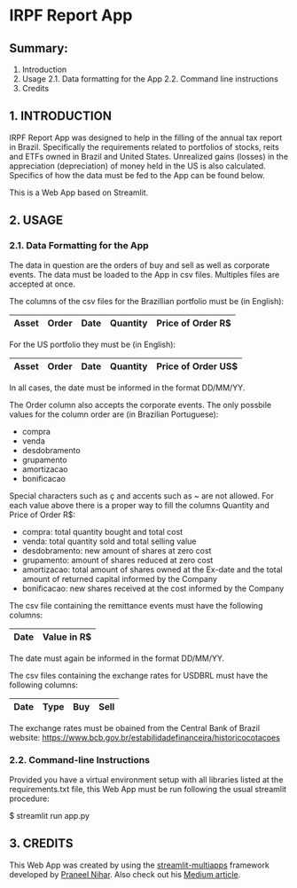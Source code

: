 

# IRPF Report App


## Summary:

1. Introduction
2. Usage
   2.1. Data formatting for the App
   2.2. Command line instructions
3. Credits


## 1. INTRODUCTION

IRPF Report App was designed to help in the filling of the annual tax report in Brazil. Specifically the 
requirements related to portfolios of stocks, reits and ETFs owned in Brazil and United States. 
Unrealized gains (losses) in the appreciation (depreciation) of money held in the US is 
also calculated. Specifics of how the data must be fed to the App can be found below.

This is a Web App based on Streamlit. 

## 2. USAGE

### 2.1. Data Formatting for the App

The data in question are the orders of buy and sell as well as corporate events. The data must be loaded 
to the App in csv files. Multiples files are accepted at once.

The columns of the csv files for the Brazillian portfolio must be (in English):

Asset | Order | Date | Quantity | Price of Order R$
------|-------|------|----------|------------------

For the US portfolio they must be (in English):

Asset | Order | Date | Quantity | Price of Order US$
------|-------|------|----------|-------------------

In all cases, the date must be informed in the format DD/MM/YY.

The Order column also accepts the corporate events. The only possbile values for the column order are 
(in Brazilian Portuguese):

 - compra
 - venda
 - desdobramento
 - grupamento
 - amortizacao
 - bonificacao
 
 Special characters such as ç and accents such as ~ are not allowed. 
 For each value above there is a proper way to fill the columns Quantity and Price of Order R$:
 
 - compra: total quantity bought and total cost
 - venda: total quantity sold and total selling value
 - desdobramento: new amount of shares at zero cost
 - grupamento: amount of shares reduced at zero cost
 - amortizacao: total amount of shares owned at the Ex-date and the total amount of returned capital informed by the Company
 - bonificacao: new shares received at the cost informed by the Company
 
The csv file containing the remittance events must have the following columns:

Date | Value in R$
---- | -----------

The date must again be informed in the format DD/MM/YY.

The csv files containing the exchange rates for USDBRL must have the following columns:

Date | Type | Buy | Sell
---- | ---- | --- | ----

The exchange rates must be obained from the Central Bank of Brazil website: https://www.bcb.gov.br/estabilidadefinanceira/historicocotacoes
 
### 2.2. Command-line Instructions

Provided you have a virtual environment setup with all libraries listed at the requirements.txt file, 
this Web App must be run following the usual streamlit procedure:

$ streamlit run app.py

## 3. CREDITS

This Web App was created by using the [streamlit-multiapps](https://github.com/upraneelnihar/streamlit-multiapps)
framework developed by [Praneel Nihar](https://medium.com/@u.praneel.nihar).
Also check out his [Medium article](https://medium.com/@u.praneel.nihar/building-multi-page-web-app-using-streamlit-7a40d55fa5b4).

